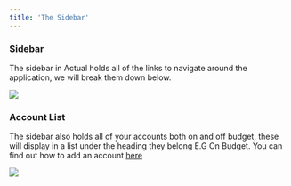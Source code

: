 ```yaml
---
title: 'The Sidebar'
---
```


### Sidebar

The sidebar in Actual holds all of the links to navigate around the application, we will break them down below.

![](/img/using-actual/budget-sidebar.png)

### Account List

The sidebar also holds all of your accounts both on and off budget, these will display in a list under the heading they belong E.G On Budget. You can find out how to add an account [here](/Accounts/addaccount#adding-a-new-account)

![](/img/using-actual/budget-sidebar-accounts.png)
